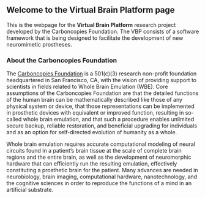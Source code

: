 ## Welcome to the Virtual Brain Platform page

This is the webpage for the **Virtual Brain Platform** research project developed by the Carboncopies Foundation. The VBP consists of a software framework that is being designed to facilitate the development of new neuromimetic prostheses.

### About the Carboncopies Foundation

The [Carboncopies Foundation](https://carboncopies.org/) is a 501(c)(3) research non-profit foundation headquartered in San Francisco, CA, with the vision of providing support to scientists in fields related to Whole Brain Emulation (WBE).  Core assumptions of the Carboncopies Foundation are that the detailed functions of the human brain can be mathematically described like those of any physical system or device, that those representations can be implemented in prosthetic devices with equivalent or improved function, resulting in so-called whole brain emulation, and that such a procedure enables unlimited secure backup, reliable restoration, and beneficial upgrading for individuals and as an option for self-directed evolution of humanity as a whole.

Whole brain emulation requires accurate computational modeling of neural circuits found in a patient’s brain tissue at the scale of complete brain regions and the entire brain, as well as the development of neuromorphic hardware that can efficiently run the resulting emulation, effectively constituting a prosthetic brain for the patient. Many advances are needed in neurobiology, brain imaging, computational hardware, nanotechnology, and the cognitive sciences in order to reproduce the functions of a mind in an artificial substrate.